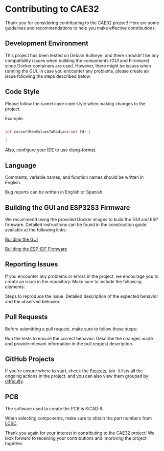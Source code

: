 # Contributing to CAE32

Thank you for considering contributing to the CAE32 project! Here are some guidelines and recommendations to help you make effective contributions.

## Development Environment

This project has been tested on Debian Bullseye, and there shouldn't be any compatibility issues when building the components (GUI and Firmware) 
since Docker containers are used. However, there might be issues when running the GUI. 
In case you encounter any problems, please create an issue following the steps described below.

## Code Style

Please follow the camel case code style when making changes to the project.

Example:
```c

int convertRawValuesToRadians(int fd) {

}
```
Also, configure your IDE to use clang-format.

## Language

Comments, variable names, and function names should be written in English.

Bug reports can be written in English or Spanish.

## Building the GUI and ESP32S3 Firmware

We recommend using the provided Docker images to build the GUI and ESP firmware. Detailed instructions can be found in the construction guide available at the following links:

[Building the GUI](../Codigo/Interfaz_grafica/README.md)

[Building the ESP-IDF Firmware](../Codigo/Firmware/Main_board_HID/ESP32-S3/README.md)

## Reporting Issues

If you encounter any problems or errors in the project, we encourage you to create an issue in the repository. Make sure to include the following elements:

Steps to reproduce the issue.
Detailed description of the expected behavior and the observed behavior.

## Pull Requests

Before submitting a pull request, make sure to follow these steps:

Run the tests to ensure the correct behavior.
Describe the changes made and provide relevant information in the pull request description.

## GitHub Projects

If you're unsure where to start, check the [Projects](https://github.com/users/janc18/projects/1/views/1), tab. It lists all the ongoing 
actions in the project, and you can also view them grouped by [difficulty](https://github.com/users/janc18/projects/1/views/5?groupedBy%5BcolumnId%5D=47717354).

## PCB

The software used to create the PCB is KiCAD 6.

When selecting components, make sure to obtain the part numbers from [LCSC](https://www.lcsc.com/).

Thank you again for your interest in contributing to the CAE32 project! We look forward to receiving your contributions and improving the project together.
